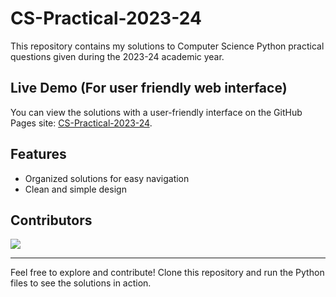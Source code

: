 # CS-Practical-2023-24

This repository contains my solutions to Computer Science Python practical questions given during the 2023-24 academic year.

## Live Demo (For user friendly web interface)

You can view the solutions with a user-friendly interface on the GitHub Pages site: [CS-Practical-2023-24](https://arunishrajput.github.io/CS-Practical-2023-24/).

## Features

- Organized solutions for easy navigation
- Clean and simple design

## Contributors

<a href="https://github.com/arunishrajput/CS-Practical-2023-24/graphs/contributors">
  <img src="https://contrib.rocks/image?repo=arunishrajput/CS-Practical-2023-24" />
</a>

---
Feel free to explore and contribute!
Clone this repository and run the Python files to see the solutions in action.
